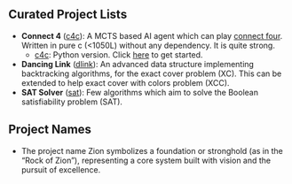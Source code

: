 ## Curated Project Lists

- **Connect 4** ([c4c](./c4c)): A MCTS based AI agent which can play [connect
  four](https://en.wikipedia.org/wiki/Connect_Four). Written in pure c (<1050L)
  without any dependency. It is quite strong.
  - [c4c](./c4c): Python version. Click [here](c4/README.md) to get started.
- **Dancing Link** ([dlink](./taocp/v4_dlink)): An advanced data structure
  implementing backtracking algorithms, for the exact cover problem (XC). This
  can be extended to help exact cover with colors problem (XCC).
- **SAT Solver** ([sat](./taocp/v4_sat)): Few algorithms which aim to solve the
  Boolean satisfiability problem (SAT).


## Project Names

- The project name Zion symbolizes a foundation or stronghold (as in the “Rock
  of Zion”), representing a core system built with vision and the pursuit of
  excellence.
